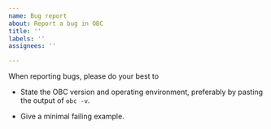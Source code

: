 ```yaml
---
name: Bug report
about: Report a bug in OBC
title: ''
labels: ''
assignees: ''

---
```


When reporting bugs, please do your best to

* State the OBC version and operating environment, preferably by pasting the output of `obc -v`.

* Give a minimal failing example.
